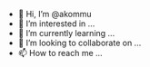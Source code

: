 - 👋 Hi, I’m @akommu
- 👀 I’m interested in ...
- 🌱 I’m currently learning ...
- 💞️ I’m looking to collaborate on ...
- 📫 How to reach me ...

<!---
akommu/akommu is a ✨ special ✨ repository because its `README.md` (this file) appears on your GitHub profile.
You can click the Preview link to take a look at your changes.
--->
